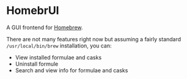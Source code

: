 # HomebrUI

A GUI frontend for [Homebrew](https://brew.sh).

There are not many features right now but assuming a fairly standard `/usr/local/bin/brew` installation, you can:

- View installed formulae and casks
- Uninstall formule
- Search and view info for formulae and casks
